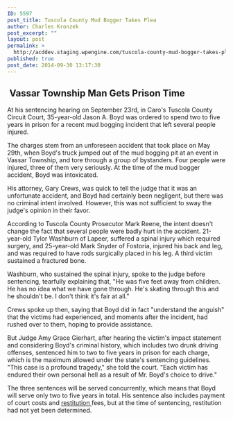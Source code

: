 ```yaml
---
ID: 5597
post_title: Tuscola County Mud Bogger Takes Plea
author: Charles Kronzek
post_excerpt: ""
layout: post
permalink: >
  http://acddev.staging.wpengine.com/tuscola-county-mud-bogger-takes-plea.html
published: true
post_date: 2014-09-30 13:17:30
---
```

<h2> Vassar Township Man Gets Prison Time</h2>
At his sentencing hearing on September 23rd, in Caro's Tuscola County Circuit Court, 35-year-old Jason A. Boyd was ordered to spend two to five years in prison for a recent mud bogging incident that left several people injured.

The charges stem from an unforeseen accident that took place on May 29th, when Boyd's truck jumped out of the mud bogging pit at an event in Vassar Township, and tore through a group of bystanders. Four people were injured, three of them very seriously. At the time of the mud bogger accident, Boyd was intoxicated.<!--more-->

His attorney, Gary Crews, was quick to tell the judge that it was an unfortunate accident, and Boyd had certainly been negligent, but there was no criminal intent involved. However, this was not sufficient to sway the judge's opinion in their favor.

According to Tuscola County Prosecutor Mark Reene, the intent doesn't change the fact that several people were badly hurt in the accident. 21-year-old Tylor Washburn of Lapeer, suffered a spinal injury which required surgery, and 25-year-old Mark Snyder of Fostoria, injured his back and leg, and was required to have rods surgically placed in his leg. A third victim sustained a fractured bone.

Washburn, who sustained the spinal injury, spoke to the judge before sentencing, tearfully explaining that, "He was five feet away from children. He has no idea what we have gone through. He's skating through this and he shouldn't be. I don't think it's fair at all."

Crews spoke up then, saying that Boyd did in fact "understand the anguish" that the victims had experienced, and moments after the incident, had rushed over to them, hoping to provide assistance.

But Judge Amy Grace Gierhart, after hearing the victim's impact statement and considering Boyd's criminal history, which includes two drunk driving offenses, sentenced him to two to five years in prison for each charge, which is the maximum allowed under the state's sentencing guidelines. "This case is a profound tragedy," she told the court. "Each victim has endured their own personal hell as a result of Mr. Boyd's choice to drive."

The three sentences will be served concurrently, which means that Boyd will serve only two to five years in total. His sentence also includes payment of court costs and <a href="http://acddev.staging.wpengine.com/restitution.html" target="_blank">restitution </a>fees, but at the time of sentencing, restitution had not yet been determined.